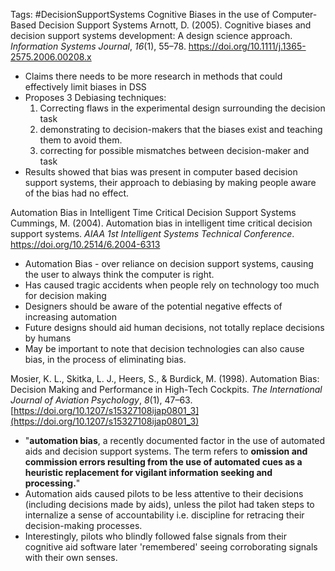 Tags: #DecisionSupportSystems
Cognitive Biases in the use of Computer-Based Decision Support Systems
Arnott, D. (2005). Cognitive biases and decision support systems development: A design science approach. _Information Systems Journal_, _16_(1), 55–78. https://doi.org/10.1111/j.1365-2575.2006.00208.x
- Claims there needs to be more research in methods that could effectively limit biases in DSS
- Proposes 3 Debiasing techniques:
	 1) Correcting flaws in the experimental design surrounding the decision task
	 2) demonstrating to decision-makers that the biases exist and teaching them to avoid them.
	 3) correcting for possible mismatches between decision-maker and task
- Results showed that bias was present in computer based decision support systems, their approach to debiasing by making people aware of the bias had no effect.

Automation Bias in Intelligent Time Critical Decision Support Systems
Cummings, M. (2004). Automation bias in intelligent time critical decision support systems. _AIAA 1st Intelligent Systems Technical Conference_. https://doi.org/10.2514/6.2004-6313
- Automation Bias - over reliance on decision support systems, causing the user to always think the computer is right.
- Has caused tragic accidents when people rely on technology too much for decision making
- Designers should be aware of the potential negative effects of increasing automation
- Future designs should aid human decisions, not totally replace decisions by humans
- May be important to note that decision technologies can also cause bias, in the process of eliminating bias.

Mosier, K. L., Skitka, L. J., Heers, S., & Burdick, M. (1998). Automation Bias: Decision Making and Performance in High-Tech Cockpits. _The International Journal of Aviation Psychology_, _8_(1), 47–63. [https://doi.org/10.1207/s15327108ijap0801_3](https://doi.org/10.1207/s15327108ijap0801_3)
- "**automation bias**, a recently documented factor in the use of automated aids and decision support systems. The term refers to **omission and commission errors resulting from the use of automated cues as a heuristic replacement for vigilant information seeking and processing.**"
- Automation aids caused pilots to be less attentive to their decisions (including decisions made by aids), unless the pilot had taken steps to internalize a sense of accountability i.e. discipline for retracing their decision-making processes.
- Interestingly, pilots who blindly followed false signals from their cognitive aid software later 'remembered' seeing corroborating signals with their own senses.
